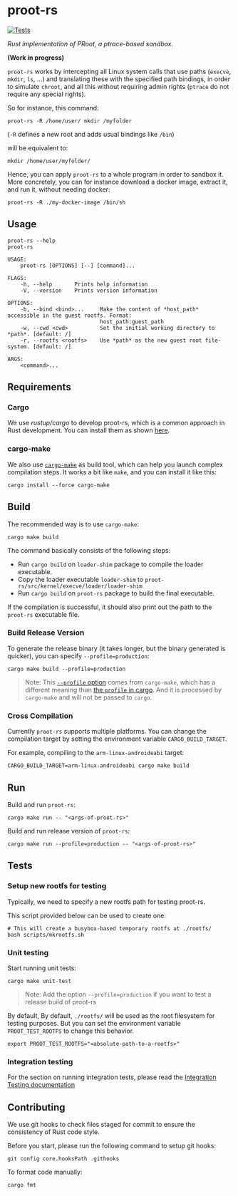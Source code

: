 # proot-rs

[![Tests](https://github.com/proot-me/proot-rs/actions/workflows/tests.yml/badge.svg)](https://github.com/proot-me/proot-rs/actions/workflows/tests.yml)

_Rust implementation of PRoot, a ptrace-based sandbox._

**(Work in progress)**

`proot-rs` works by intercepting all Linux system calls that use paths (`execve`, `mkdir`, `ls`, ...)
and translating these with the specified path bindings, in order to simulate `chroot`,
and all this without requiring admin rights (`ptrace` do not require any special rights).

So for instance, this command:

```
proot-rs -R /home/user/ mkdir /myfolder
```

(`-R` defines a new root and adds usual bindings like `/bin`)

will be equivalent to:

```
mkdir /home/user/myfolder/
```

Hence, you can apply `proot-rs` to a whole program in order to sandbox it.
More concretely, you can for instance download a docker image, extract it,
and run it, without needing docker:

```
proot-rs -R ./my-docker-image /bin/sh
```

## Usage

```
proot-rs --help
proot-rs 

USAGE:
    proot-rs [OPTIONS] [--] [command]...

FLAGS:
    -h, --help       Prints help information
    -V, --version    Prints version information

OPTIONS:
    -b, --bind <bind>...     Make the content of *host_path* accessible in the guest rootfs. Format:
                             host_path:guest_path
    -w, --cwd <cwd>          Set the initial working directory to *path*. [default: /]
    -r, --rootfs <rootfs>    Use *path* as the new guest root file-system. [default: /]

ARGS:
    <command>...    
```

## Requirements

### Cargo

We use _rustup/cargo_ to develop proot-rs, which is a common approach in Rust development. You can install them as shown [here](https://www.rust-lang.org/tools/install).

### cargo-make

We also use [`cargo-make`](https://github.com/sagiegurari/cargo-make) as build tool, which can help you launch complex compilation steps. It works a bit like `make`, and you can install it like this:

```shell
cargo install --force cargo-make
```

## Build

The recommended way is to use `cargo-make`:

```shell
cargo make build
```
The command basically consists of the following steps:
- Run `cargo build` on `loader-shim` package to compile the loader executable.
- Copy the loader executable `loader-shim` to `proot-rs/src/kernel/execve/loader/loader-shim`
- Run `cargo build` on `proot-rs` package to  build the final executable.

If the compilation is successful, it should also print out the path to the `proot-rs` executable file.

### Build Release Version

To generate the release binary (it takes longer, but the binary generated is quicker), you can specify `--profile=production`:

```shell
cargo make build --profile=production
```

> Note: This [`--profile` option](https://github.com/sagiegurari/cargo-make#usage-profiles) comes from `cargo-make`, which has a different meaning than [the `profile` in cargo](https://doc.rust-lang.org/cargo/reference/profiles.html). And it is processed by `cargo-make` and will not be passed to `cargo`. 

### Cross Compilation

Currently `proot-rs` supports multiple platforms. You can change the compilation target by setting the environment variable `CARGO_BUILD_TARGET`.

For example, compiling to the `arm-linux-androideabi` target:
```shell
CARGO_BUILD_TARGET=arm-linux-androideabi cargo make build
```

<!-- TODO: Try to compile and test multiple targets in CI, and crate a table here. -->

## Run

Build and run `proot-rs`:

```shell
cargo make run -- "<args-of-proot-rs>"
```

Build and run release version of `proot-rs`:

```shell
cargo make run --profile=production -- "<args-of-proot-rs>"
```

## Tests

### Setup new rootfs for testing

Typically, we need to specify a new rootfs path for testing proot-rs.

This script provided below can be used to create one:

```shell
# This will create a busybox-based temporary rootfs at ./rootfs/
bash scripts/mkrootfs.sh
```
### Unit testing

Start running unit tests:

```shell
cargo make unit-test
```
> Note: Add the option `--profile=production` if you want to test a release build of proot-rs

By default, By default, `./rootfs/` will be used as the root filesystem for testing purposes. But you can set the environment variable `PROOT_TEST_ROOTFS` to change this behavior.

```shell
export PROOT_TEST_ROOTFS="<absolute-path-to-a-rootfs>"
```

### Integration testing

For the section on running integration tests, please read the [Integration Testing documentation](./tests/README.md)

## Contributing

We use git hooks to check files staged for commit to ensure the consistency of Rust code style.

Before you start, please run the following command to setup git hooks:

```shell
git config core.hooksPath .githooks
```

To format code manually:

```shell
cargo fmt
```

